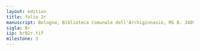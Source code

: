 ```yaml
---
layout: edition
title: folio 2r
manuscript: Bologna, Biblioteca Comunale dell'Archiginnasio, MS B. 3489
sigla: Br
iip: br02r.tif
milestone: 3
---
```

